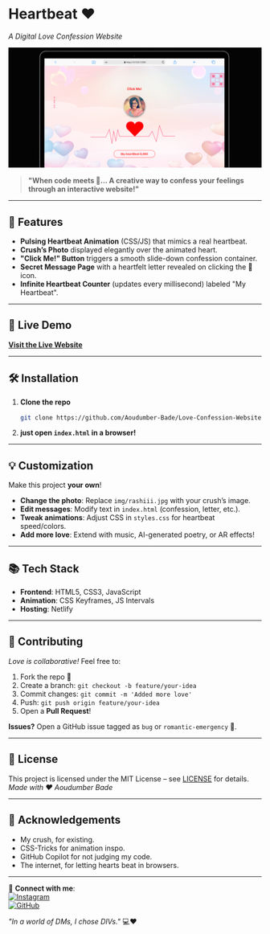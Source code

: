 # Heartbeat ❤️  
*A Digital Love Confession Website*  

![Heartbeat Animation Demo](./img/image.png)

> **"When code meets 💖... A creative way to confess your feelings through an interactive website!"**  

---

## 🌟 **Features**  
- **Pulsing Heartbeat Animation** (CSS/JS) that mimics a real heartbeat.  
- **Crush’s Photo** displayed elegantly over the animated heart.  
- **"Click Me!" Button** triggers a smooth slide-down confession container.  
- **Secret Message Page** with a heartfelt letter revealed on clicking the 💌 icon.  
- **Infinite Heartbeat Counter** (updates every millisecond) labeled "My Heartbeat".  

---

## 🚀 **Live Demo**  
**[Visit the Live Website](https://love-confessss.netlify.app)**

---

## 🛠️ **Installation**  
1. **Clone the repo**  
   ```bash  
   git clone https://github.com/Aoudumber-Bade/Love-Confession-Website  
   ```  
2. **just open `index.html` in a browser!**  

---

## 💡 **Customization**  
Make this project **your own**!  
- **Change the photo**: Replace `img/rashiii.jpg` with your crush’s image.  
- **Edit messages**: Modify text in `index.html` (confession, letter, etc.).  
- **Tweak animations**: Adjust CSS in `styles.css` for heartbeat speed/colors.  
- **Add more love**: Extend with music, AI-generated poetry, or AR effects!  

---

## 📚 **Tech Stack**  
- **Frontend**: HTML5, CSS3, JavaScript  
- **Animation**: CSS Keyframes, JS Intervals  
- **Hosting**: Netlify  

---

## 🤝 **Contributing**  
*Love is collaborative!* Feel free to:  
1. Fork the repo 🍴  
2. Create a branch: `git checkout -b feature/your-idea`  
3. Commit changes: `git commit -m 'Added more love'`  
4. Push: `git push origin feature/your-idea`  
5. Open a **Pull Request**!  

**Issues?** Open a GitHub issue tagged as `bug` or `romantic-emergency` 🚨.  

---

## 📜 **License**  
This project is licensed under the MIT License – see [LICENSE](LICENSE) for details.  
*Made with ❤️ Aoudumber Bade*  

---

## 🙏 **Acknowledgements**  
- My crush, for existing.  
- CSS-Tricks for animation inspo.  
- GitHub Copilot for not judging my code.  
- The internet, for letting hearts beat in browsers.  

---

🔗 **Connect with me**:  
[![Instagram](https://img.shields.io/badge/Follow-%40aoudumber.dev-E4405F?logo=instagram)](https://www.instagram.com/aoudumber.dev/reels/#)  
[![GitHub](https://img.shields.io/badge/Star-%20%E2%AD%90%EF%B8%8F-white?logo=github)](https://github.com/Aoudumber-Bade)  

*"In a world of DMs, I chose DIVs."* 💻❤️  
